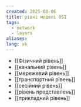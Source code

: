 ```yaml
---
created: 2025-08-06
title: рівні моделі OSI
tags:
  - network
  - layers
aliases: 
lang: uk
---
```

- [[Фізичний рівень]]
- [[канальний рівень]]
- [[мережевий рівень]]
- [[транспортний рівень]]
- [[сесійний рівень]]
- [[рівень представлень]]
- [[прикладний рівень]]